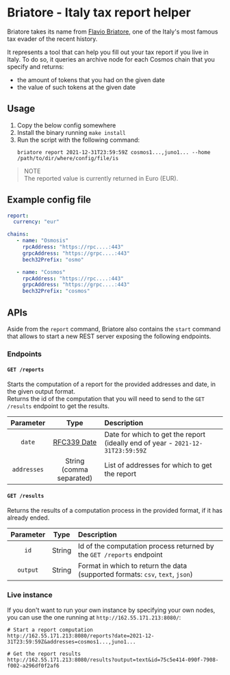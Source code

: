 # Briatore - Italy tax report helper
Briatore takes its name from [Flavio Briatore](https://en.wikipedia.org/wiki/Flavio_Briatore), one of the Italy's most famous tax evader of the recent history. 

It represents a tool that can help you fill out your tax report if you live in Italy. To do so, it queries an archive node for each Cosmos chain that you specify and returns:
- the amount of tokens that you had on the given date 
- the value of such tokens at the given date

## Usage
1. Copy the below config somewhere
2. Install the binary running `make install`
3. Run the script with the following command: 
    ```
   briatore report 2021-12-31T23:59:59Z cosmos1...,juno1... --home /path/to/dir/where/config/file/is
   ```

> NOTE  
> The reported value is currently returned in Euro (EUR).
   
## Example config file
```yaml
report:
  currency: "eur"

chains:
   - name: "Osmosis"
     rpcAddress: "https://rpc....:443"
     grpcAddress: "https://grpc....:443"
     bech32Prefix: "osmo"

   - name: "Cosmos"
     rpcAddress: "https://rpc....:443"
     grpcAddress: "https://grpc....:443"
     bech32Prefix: "cosmos"
```

## APIs
Aside from the `report` command, Briatore also contains the `start` command that allows to start a new REST server exposing the following endpoints.

### Endpoints
#### `GET /reports`
Starts the computation of a report for the provided addresses and date, in the given output format.  
Returns the id of the computation that you will need to send to the `GET /results` endpoint to get the results.

|  Parameter  |                             Type                             | Description                                                                    |
|:-----------:|:------------------------------------------------------------:|:-------------------------------------------------------------------------------|
|   `date`    | [RFC339 Date](https://datatracker.ietf.org/doc/html/rfc3339) | Date for which to get the report (ideally end of year - `2021-12-31T23:59:59Z` |
| `addresses` |                String <br/>(comma separated)                 | List of addresses for which to get the report                                  |


#### `GET /results`
Returns the results of a computation process in the provided format, if it has already ended.

| Parameter |  Type  | Description                                                                   |
|:---------:|:------:|:------------------------------------------------------------------------------|
|   `id`    | String | Id of the computation process returned by the `GET /reports` endpoint         |
|  `output` | String | Format in which to return the data (supported formats: `csv`, `text`, `json`) |

### Live instance 
If you don't want to run your own instance by specifying your own nodes, you can use the one running at `http://162.55.171.213:8080/`:

```
# Start a report computation
http://162.55.171.213:8080/reports?date=2021-12-31T23:59:59Z&addresses=cosmos1...,juno1...

# Get the report results
http://162.55.171.213:8080/results?output=text&id=75c5e414-090f-7908-f002-a296df0f2af6
```

